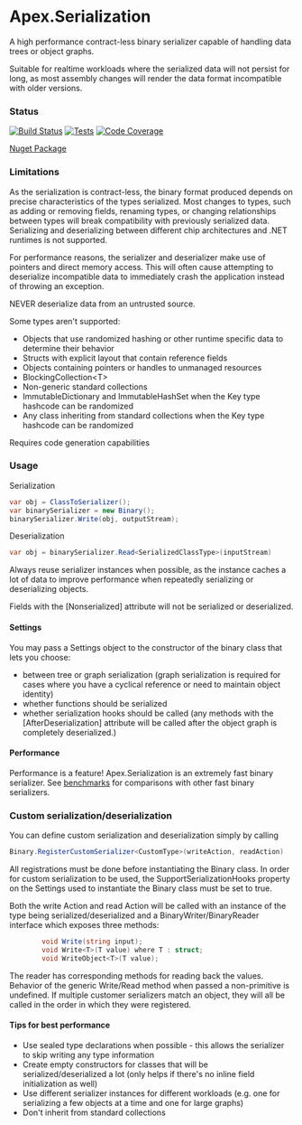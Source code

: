 ﻿# Apex.Serialization

A high performance contract-less binary serializer capable of handling data trees or object graphs.

Suitable for realtime workloads where the serialized data will not persist for long, as most assembly changes will render the data format incompatible with older versions.

### Status

[![Build Status](https://numenfall.visualstudio.com/Libraries/_apis/build/status/dbolin.Apex.Serialization?branchName=master)](https://numenfall.visualstudio.com/Libraries/_build/latest?definitionId=11&branchName=master) [![Tests](https://img.shields.io/azure-devops/tests/numenfall/Libraries/11.svg?compact_message)](https://numenfall.visualstudio.com/Libraries/_build/latest?definitionId=11&branchName=master)
[![Code Coverage](https://img.shields.io/azure-devops/coverage/numenfall/Libraries/11/master.svg)](https://numenfall.visualstudio.com/Libraries/_build/latest?definitionId=11&branchName=master)

[Nuget Package](https://www.nuget.org/packages/Apex.Serialization/)

### Limitations

As the serialization is contract-less, the binary format produced depends on precise characteristics of the types serialized. Most changes to types, such as adding or removing fields, renaming types, or changing relationships between types will break compatibility with previously serialized data.  Serializing and deserializing between different chip architectures and .NET runtimes is not supported.

For performance reasons, the serializer and deserializer make use of pointers and direct memory access.  This will often cause attempting to deserialize incompatible data to immediately crash the application instead of throwing an exception.

NEVER deserialize data from an untrusted source.

Some types aren't supported:
- Objects that use randomized hashing or other runtime specific data to determine their behavior
- Structs with explicit layout that contain reference fields
- Objects containing pointers or handles to unmanaged resources
- BlockingCollection\<T>
- Non-generic standard collections
- ImmutableDictionary and ImmutableHashSet when the Key type hashcode can be randomized
- Any class inheriting from standard collections when the Key type hashcode can be randomized

Requires code generation capabilities

### Usage

Serialization
```csharp
var obj = ClassToSerializer();
var binarySerializer = new Binary();
binarySerializer.Write(obj, outputStream);
```

Deserialization
```csharp
var obj = binarySerializer.Read<SerializedClassType>(inputStream)
```

Always reuse serializer instances when possible, as the instance caches a lot of data to improve performance when repeatedly serializing or deserializing objects.

Fields with the [Nonserialized] attribute will not be serialized or deserialized.

#### Settings

You may pass a Settings object to the constructor of the binary class that lets you choose:
- between tree or graph serialization (graph serialization is required for cases where you have a cyclical reference or need to maintain object identity)
- whether functions should be serialized
- whether serialization hooks should be called (any methods with the [AfterDeserialization] attribute will be called after the object graph is completely deserialized.)

#### Performance

Performance is a feature!  Apex.Serialization is an extremely fast binary serializer.  See [benchmarks](Benchmarks.md) for comparisons with other fast binary serializers.

### Custom serialization/deserialization

You can define custom serialization and deserialization simply by calling
```csharp
Binary.RegisterCustomSerializer<CustomType>(writeAction, readAction)
```

All registrations must be done before instantiating the Binary class.  In order for custom serialization to be used, the SupportSerializationHooks property on the Settings used to instantiate the Binary class must be set to true.

Both the write Action and read Action will be called with an instance of the type being serialized/deserialized and a BinaryWriter/BinaryReader interface which exposes three methods:

```csharp
        void Write(string input);
        void Write<T>(T value) where T : struct;
        void WriteObject<T>(T value);
```

The reader has corresponding methods for reading back the values.  Behavior of the generic Write/Read method when passed a non-primitive is undefined.  If multiple customer serializers match an object, they will all be called in the order in which they were registered.

#### Tips for best performance

- Use sealed type declarations when possible - this allows the serializer to skip writing any type information
- Create empty constructors for classes that will be serialized/deserialized a lot (only helps if there's no inline field initialization as well)
- Use different serializer instances for different workloads (e.g. one for serializing a few objects at a time and one for large graphs)
- Don't inherit from standard collections
